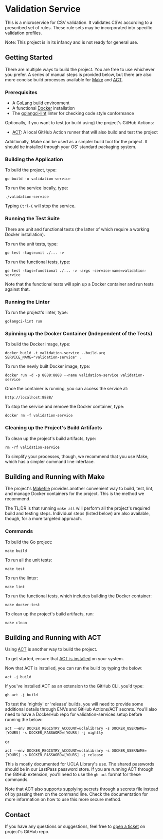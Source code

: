 # Validation Service

This is a microservice for CSV validation. It validates CSVs according to a prescribed set of rules. These rule
sets may be incorporated into specific validation profiles.

Note: This project is in its infancy and is not ready for general use.

## Getting Started

There are multiple ways to build the project. You are free to use whichever you prefer. A series of manual steps is
provided below, but there are also more concise build processes available for [Make](#building-and-running-with-make)
and [ACT](#building-and-running-with-act).

### Prerequisites

* A [GoLang](https://go.dev/doc/install) build environment
* A functional [Docker](https://docs.docker.com/get-started/get-docker/) installation
* The [golangci-lint](https://github.com/golangci/golangci-lint) linter for checking code style conformance

Optionally, if you want to test (or build using) the project's GitHub Actions:

* [ACT](https://github.com/nektos/act): A local GitHub Action runner that will also build and test the project

Additionally, Make can be used as a simpler build tool for the project. It should be installed through your OS' 
standard packaging system.

### Building the Application

To build the project, type:

`go build -o validation-service`

To run the service locally, type:

`./validation-service`

Typing `Ctrl-C` will stop the service.

### Running the Test Suite

There are unit and functional tests (the latter of which require a working Docker installation).

To run the unit tests, type:

`go test -tags=unit ./... -v`

To run the functional tests, type:

`go test -tags=functional ./... -v -args -service-name=validation-service`

Note that the functional tests will spin up a Docker container and run tests against that.

### Running the Linter

To run the project's linter, type:

`golangci-lint run`

### Spinning up the Docker Container (Independent of the Tests)

To build the Docker image, type:

`docker build -t validation-service --build-arg SERVICE_NAME="validation-service" .`

To run the newly built Docker image, type:

`docker run -d -p 8888:8888 --name validation-service validation-service`

Once the container is running, you can access the service at:

`http://localhost:8888/`

To stop the service and remove the Docker container, type:

`docker rm -f validation-service`

### Cleaning up the Project's Build Artifacts

To clean up the project's build artifacts, type:

`rm -rf validation-service`

To simplify your processes, though, we recommend that you use Make, which has a simpler command line interface.

## Building and Running with Make

The project's [Makefile](Makefile) provides another convenient way to build, test, lint, and manage Docker containers
for the project. This is the method we recommend.

The TL;DR is that running `make all` will perform all the project's required build and testing steps. Individual steps
(listed below) are also available, though, for a more targeted approach.

### Commands

To build the Go project:

    make build

To run all the unit tests:

    make test

To run the linter:

    make lint

To run the functional tests, which includes building the Docker container:

    make docker-test

To clean up the project's build artifacts, run:

    make clean

## Building and Running with ACT

Using [ACT](https://github.com/nektos/act) is another way to build the project.

To get started, ensure that [ACT is installed](https://nektosact.com/installation/index.html) on your system.

Now that ACT is installed, you can run the build by typing the below:

`act -j build`

If you've installed ACT as an extension to the GitHub CLI, you'd type:

`gh act -j build`

To test the 'nightly' or 'release' builds, you will need to provide some additional details through ENVs and GitHub 
Actions/ACT secrets. You'll also need to have a DockerHub repo for validation-services setup before running the below:

`act --env DOCKER_REGISTRY_ACCOUNT=uclalibrary -s DOCKER_USERNAME=[YOURS] -s DOCKER_PASSWORD=[YOURS] -j nightly`

or

`act --env DOCKER_REGISTRY_ACCOUNT=uclalibrary -s DOCKER_USERNAME=[YOURS] -s DOCKER_PASSWORD=[YOURS] -j release`

This is mostly documented for UCLA Library's use. The shared passwords should be in our LastPass password store. If 
you are running ACT through the GitHub extension, you'll need to use the `gh act` format for these commands.

Note that ACT also supports supplying secrets through a secrets file instead of by passing them on the command line. 
Check the documentation for more information on how to use this more secure method.

## Contact

If you have any questions or suggestions, feel free to [open a ticket](https://github.com/UCLALibrary/validation-service/issues) on project's GitHub repo.
